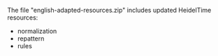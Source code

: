 The file "english-adapted-resources.zip" includes updated HeidelTime resources:

- normalization
- repattern
- rules
